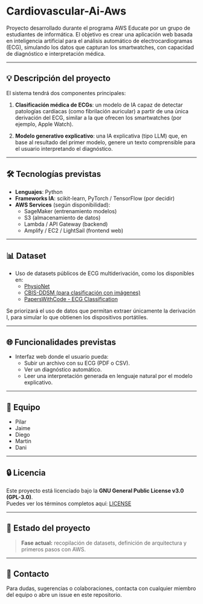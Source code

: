 # Cardiovascular-Ai-Aws


Proyecto desarrollado durante el programa AWS Educate por un grupo de estudiantes de informática. El objetivo es crear una aplicación web basada en inteligencia artificial para el análisis automático de electrocardiogramas (ECG), simulando los datos que capturan los smartwatches, con capacidad de diagnóstico e interpretación médica.

---

## 💡 Descripción del proyecto

El sistema tendrá dos componentes principales:

1. **Clasificación médica de ECGs**: un modelo de IA capaz de detectar patologías cardíacas (como fibrilación auricular) a partir de una única derivación del ECG, similar a la que ofrecen los smartwatches (por ejemplo, Apple Watch).

2. **Modelo generativo explicativo**: una IA explicativa (tipo LLM) que, en base al resultado del primer modelo, genere un texto comprensible para el usuario interpretando el diagnóstico.

---

## 🛠️ Tecnologías previstas

- **Lenguajes**: Python
- **Frameworks IA**: scikit-learn, PyTorch / TensorFlow (por decidir)
- **AWS Services** (según disponibilidad):
  - SageMaker (entrenamiento modelos)
  - S3 (almacenamiento de datos)
  - Lambda / API Gateway (backend)
  - Amplify / EC2 / LightSail (frontend web)

---

## 📊 Dataset

- Uso de datasets públicos de ECG multiderivación, como los disponibles en:
  - [PhysioNet](https://physionet.org/)
  - [CBIS-DDSM (para clasificación con imágenes)](https://www.cancerimagingarchive.net/collection/cbis-ddsm/)
  - [PapersWithCode - ECG Classification](https://paperswithcode.com/datasets?task=ecg-classification)

Se priorizará el uso de datos que permitan extraer únicamente la derivación I, para simular lo que obtienen los dispositivos portátiles.

---

## 🌐 Funcionalidades previstas

- Interfaz web donde el usuario pueda:
  - Subir un archivo con su ECG (PDF o CSV).
  - Ver un diagnóstico automático.
  - Leer una interpretación generada en lenguaje natural por el modelo explicativo.

---

## 👥 Equipo

- Pilar  
- Jaime  
- Diego  
- Martin  
- Dani  

---

## 🔒 Licencia

Este proyecto está licenciado bajo la **GNU General Public License v3.0 (GPL-3.0)**.  
Puedes ver los términos completos aquí: [LICENSE](https://www.gnu.org/licenses/gpl-3.0.html)

---

## 🚧 Estado del proyecto

> **Fase actual:** recopilación de datasets, definición de arquitectura y primeros pasos con AWS.

---

## 💬 Contacto

Para dudas, sugerencias o colaboraciones, contacta con cualquier miembro del equipo o abre un issue en este repositorio.
